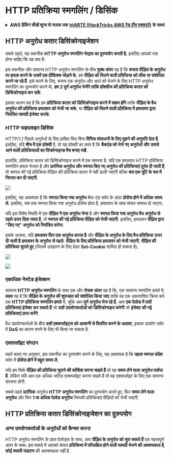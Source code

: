 # HTTP प्रतिक्रिया स्मगलिंग / डिसिंक

<details>

<summary><strong>AWS हैकिंग सीखें शून्य से नायक तक</strong> <a href="https://training.hacktricks.xyz/courses/arte"><strong>htARTE (HackTricks AWS रेड टीम एक्सपर्ट)</strong></a><strong> के साथ!</strong></summary>

HackTricks का समर्थन करने के अन्य तरीके:

* यदि आप अपनी **कंपनी का विज्ञापन HackTricks में देखना चाहते हैं** या **HackTricks को PDF में डाउनलोड करना चाहते हैं** तो [**सब्सक्रिप्शन प्लान्स**](https://github.com/sponsors/carlospolop) देखें!
* [**आधिकारिक PEASS & HackTricks स्वैग**](https://peass.creator-spring.com) प्राप्त करें
* [**The PEASS Family**](https://opensea.io/collection/the-peass-family) की खोज करें, हमारा विशेष [**NFTs**](https://opensea.io/collection/the-peass-family) संग्रह
* 💬 [**Discord समूह**](https://discord.gg/hRep4RUj7f) में **शामिल हों** या [**telegram समूह**](https://t.me/peass) में या **Twitter** 🐦 पर मुझे **फॉलो** करें [**@carlospolopm**](https://twitter.com/carlospolopm)**.**
* **अपनी हैकिंग ट्रिक्स साझा करें, HackTricks** और [**HackTricks Cloud**](https://github.com/carlospolop/hacktricks-cloud) github repos में PRs सबमिट करके.

</details>

## HTTP अनुरोध कतार डिसिंक्रोनाइजेशन

सबसे पहले, यह तकनीक **HTTP अनुरोध स्मगलिंग भेद्यता का दुरुपयोग करती है**, इसलिए आपको पता होना चाहिए कि यह क्या है:

इस तकनीक और सामान्य HTTP अनुरोध स्मगलिंग के बीच **मुख्य अंतर** यह है कि **बजाय** **पीड़ित के अनुरोध पर हमला करने के** **उसमें एक प्रीफिक्स जोड़ने के**, हम **पीड़ित को मिलने वाली प्रतिक्रिया को लीक या संशोधित करने जा रहे हैं**. इसे करने के लिए, बजाय एक अनुरोध और आधे को भेजने के लिए HTTP अनुरोध स्मगलिंग का दुरुपयोग करने के, **हम 2 पूर्ण अनुरोध भेजेंगे ताकि प्रॉक्सीज की प्रतिक्रिया कतार को डिसिंक्रोनाइज कर सकें**.

इसका कारण यह है कि हम **प्रतिक्रिया कतार को डिसिंक्रोनाइज करने में सक्षम होंगे** ताकि **पीड़ित के वैध अनुरोध की प्रतिक्रिया हमलावर को भेजी जा सके**, या **पीड़ित को मिलने वाली प्रतिक्रिया में हमलावर द्वारा नियंत्रित सामग्री इंजेक्ट करके**.

### HTTP पाइपलाइन डिसिंक

HTTP/1.1 पिछले अनुरोधों के लिए प्रतीक्षा किए बिना **विभिन्न संसाधनों के लिए पूछने की अनुमति देता है**. इसलिए, यदि **बीच में एक प्रॉक्सी** है, तो यह प्रॉक्सी का काम है कि **बैकएंड को भेजे गए अनुरोधों और उससे आने वाली प्रतिक्रियाओं का सिंक्रोनाइज्ड मैच बनाए रखें**.

हालांकि, प्रतिक्रिया कतार को डिसिंक्रोनाइज करने में एक समस्या है. यदि एक हमलावर HTTP प्रतिक्रिया स्मगलिंग हमला भेजता है और **प्रारंभिक अनुरोध और स्मगल किए गए अनुरोध की प्रतिक्रियाएं तुरंत दी जाती हैं**, तो स्मगल की गई प्रतिक्रिया पीड़ित की प्रतिक्रिया कतार में नहीं डाली जाएगी बल्कि **बस एक त्रुटि के रूप में निरस्त कर दी जाएगी**.

![](<../.gitbook/assets/image (635) (1) (1) (1).png>)

इसलिए, यह आवश्यक है कि **स्मगल किया गया अनुरोध** बैक-एंड सर्वर के अंदर **प्रोसेस होने में अधिक समय ले**. इसलिए, जब तक स्मगल किया गया अनुरोध प्रोसेस होता है, हमलावर के साथ संचार समाप्त हो जाएगा.

यदि इस विशेष स्थिति में एक **पीड़ित ने एक अनुरोध भेजा** है और **स्मगल किया गया अनुरोध वैध अनुरोध से पहले उत्तर दिया जाता है**, तो **स्मगल की गई प्रतिक्रिया पीड़ित को भेजी जाएगी**. इसलिए, हमलावर **पीड़ित द्वारा "किए गए" अनुरोध को नियंत्रित करेगा**.

इसके अलावा, यदि **हमलावर फिर एक अनुरोध करता है** और **पीड़ित के अनुरोध के लिए वैध प्रतिक्रिया** **उत्तर दी जाती है** **हमलावर के अनुरोध से पहले**. **पीड़ित के लिए प्रतिक्रिया हमलावर को भेजी जाएगी**, **पीड़ित की प्रतिक्रिया चुराते हुए** (जिसमें उदाहरण के लिए हेडर **Set-Cookie** शामिल हो सकता है).

![](<../.gitbook/assets/image (658) (1).png>)

![](<../.gitbook/assets/image (655) (1) (1) (1).png>)

### एकाधिक नेस्टेड इंजेक्शन

सामान्य **HTTP अनुरोध स्मगलिंग** के साथ एक और **रोचक अंतर** यह है कि, एक सामान्य स्मगलिंग हमले में, **लक्ष्य** यह है कि **पीड़ित के अनुरोध की शुरुआत को संशोधित किया जाए** ताकि वह एक अप्रत्याशित क्रिया करे. एक **HTTP प्रतिक्रिया स्मगलिंग हमले** में, चूंकि आप **पूर्ण अनुरोध भेज रहे हैं**, आप **एक पेलोड में दसों प्रतिक्रियाएं इंजेक्ट कर सकते हैं** जो **दसों उपयोगकर्ताओं को डिसिंक्रोनाइज करेगी** जो **इंजेक्ट की गई प्रतिक्रियाएं प्राप्त करेंगे**.

वैध उपयोगकर्ताओं के बीच **दसों एक्सप्लॉइट्स को आसानी से वितरित करने के अलावा**, इसका उपयोग सर्वर में **DoS** का कारण बनने के लिए भी किया जा सकता है.

### एक्सप्लॉइट संगठन

पहले बताए गए अनुसार, इस तकनीक का दुरुपयोग करने के लिए, यह आवश्यक है कि **पहला स्मगल संदेश** सर्वर में **प्रोसेस होने में बहुत समय ले**.

यदि हम सिर्फ **पीड़ित की प्रतिक्रिया चुराने की कोशिश करना चाहते हैं** तो यह **समय लेने वाला अनुरोध पर्याप्त है**. लेकिन यदि आप एक अधिक जटिल एक्सप्लॉइट करना चाहते हैं तो यह एक्सप्लॉइट के लिए एक सामान्य संरचना होगी.

सबसे पहले **प्रारंभिक** अनुरोध **HTTP अनुरोध स्मगलिंग** का दुरुपयोग करते हुए, फिर **समय लेने वाला अनुरोध** और फिर **1 या अधिक पेलोड अनुरोध** जिनकी प्रतिक्रियाएं पीड़ितों को भेजी जाएंगी.

## HTTP प्रतिक्रिया कतार डिसिंक्रोनाइजेशन का दुरुपयोग

### अन्य उपयोगकर्ताओं के अनुरोधों को कैप्चर करना <a href="#capturing-other-users-requests" id="capturing-other-users-requests"></a>

HTTP अनुरोध स्मगलिंग के ज्ञात पेलोड्स के साथ, आप **पीड़ित के अनुरोध को चुरा सकते हैं** एक महत्वपूर्ण अंतर के साथ: इस मामले में आपको केवल **प्रतिक्रिया में परिलक्षित होने वाली सामग्री भेजने की आवश्यकता है**, **कोई स्थायी भंडारण** की आवश्यकता नहीं है.
